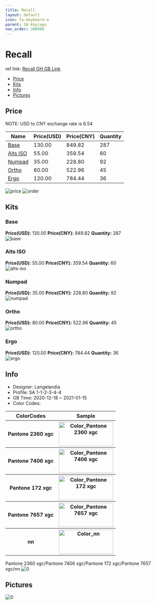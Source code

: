 ```yaml
---
title: Recall 
layout: default
icon: fa-keyboard-o
parent: SA Keycaps
nav_order: 300900
---
```


# Recall 

ref link: [Recall GH GB Link](https://geekhack.org/index.php?topic=110207.0)

* [Price](#price)
* [Kits](#kits)
* [Info](#info)
* [Pictures](#pictures)

## Price

NOTE: USD to CNY exchange rate is 6.54

| Name          | Price(USD)   |  Price(CNY) | Quantity |
| ------------- | ------------ |  ---------- | -------- |
|[Base](#base)|130.00|849.82|287|
|[Alts ISO](#alts-iso)|55.00|359.54|60|
|[Numpad](#numpad)|35.00|228.80|92|
|[Ortho](#ortho)|80.00|522.96|45|
|[Ergo](#ergo)|120.00|784.44|36|

<img src="{{ 'assets/images/sa-keycaps/Recall/price.png' | relative_url }}" alt="price" class="image featured">
<img src="{{ 'assets/images/sa-keycaps/Recall/order.png' | relative_url }}" alt="order" class="image featured">

## Kits
### Base  
**Price(USD):** 130.00	**Price(CNY):** 849.82	**Quantity:** 287  
<img src="{{ 'assets/images/sa-keycaps/Recall/kits_pics/base.png' | relative_url }}" alt="base" class="image featured">

### Alts ISO  
**Price(USD):** 55.00	**Price(CNY):** 359.54	**Quantity:** 60  
<img src="{{ 'assets/images/sa-keycaps/Recall/kits_pics/alts-iso.png' | relative_url }}" alt="alts-iso" class="image featured">

### Numpad  
**Price(USD):** 35.00	**Price(CNY):** 228.80	**Quantity:** 92  
<img src="{{ 'assets/images/sa-keycaps/Recall/kits_pics/numpad.png' | relative_url }}" alt="numpad" class="image featured">

### Ortho  
**Price(USD):** 80.00	**Price(CNY):** 522.96	**Quantity:** 45  
<img src="{{ 'assets/images/sa-keycaps/Recall/kits_pics/ortho.png' | relative_url }}" alt="ortho" class="image featured">

### Ergo  
**Price(USD):** 120.00	**Price(CNY):** 784.44	**Quantity:** 36  
<img src="{{ 'assets/images/sa-keycaps/Recall/kits_pics/ergo.png' | relative_url }}" alt="ergo" class="image featured">

## Info
* Designer: Langelandia  
* Profile: SA 1-1-2-3-4-4  
* GB Time: 2020-12-18 ~ 2021-01-15  
* Color Codes:  

<table style="width:100%">
  <tr>
    <th>ColorCodes</th>
    <th>Sample</th>
  </tr>  <tr>
    <th>Pantone 2360 xgc</th>
    <th><img src="{{ 'assets/images/sa-keycaps/SP_ColorCodes/abs/SP_Abs_ColorCodes_Pantone 2360 xgc.png' | relative_url }}" alt="Color_Pantone 2360 xgc" height="75" width="170"></th>
  </tr>
  <tr>
    <th>Pantone 7406 xgc</th>
    <th><img src="{{ 'assets/images/sa-keycaps/SP_ColorCodes/abs/SP_Abs_ColorCodes_Pantone 7406 xgc.png' | relative_url }}" alt="Color_Pantone 7406 xgc" height="75" width="170"></th>
  </tr>
  <tr>
    <th>Pantone 172 xgc</th>
    <th><img src="{{ 'assets/images/sa-keycaps/SP_ColorCodes/abs/SP_Abs_ColorCodes_Pantone 172 xgc.png' | relative_url }}" alt="Color_Pantone 172 xgc" height="75" width="170"></th>
  </tr>
  <tr>
    <th>Pantone 7657 xgc</th>
    <th><img src="{{ 'assets/images/sa-keycaps/SP_ColorCodes/abs/SP_Abs_ColorCodes_Pantone 7657 xgc.png' | relative_url }}" alt="Color_Pantone 7657 xgc" height="75" width="170"></th>
  </tr>
  <tr>
    <th>nn</th>
    <th><img src="{{ 'assets/images/sa-keycaps/SP_ColorCodes/abs/SP_Abs_ColorCodes_nn.png' | relative_url }}" alt="Color_nn" height="75" width="170"></th>
  </tr>
</table>Pantone 2360 xgc/Pantone 7406 xgc/Pantone 172 xgc/Pantone 7657 xgc/nn

<img src="{{ 'assets/images/sa-keycaps/Recall/0.png' | relative_url }}" alt="0" class="image featured">

## Pictures  
<img src="{{ 'assets/images/sa-keycaps/Recall/rendering_pics/0.png' | relative_url }}" alt="0" class="image featured">
